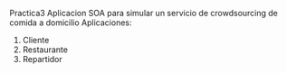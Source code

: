 Practica3
Aplicacion SOA para simular  un servicio de crowdsourcing de comida a domicilio
Aplicaciones:
1. Cliente
2. Restaurante
3. Repartidor
